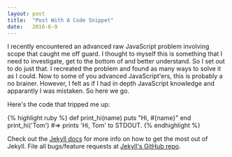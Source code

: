 ```yaml
---
layout: post
title:  "Post With A Code Snippet"
date:   2016-6-9
---
```


<p class="intro"><span class="dropcap">I</span> recently encountered an advanced raw JavaScript problem involving scope that caught me off guard.  I thought to myself this is something that I need to investigate, get to the bottom of and better understand.  So I set out to do just that.  I recreated the problem and found as many ways to solve it as I could.  Now to some of you advanced JavaScript'ers, this is probably a no brainer.  However, I felt as if I had in depth JavaScript knowledge and apparantly I was mistaken.  So here we go.</p>

Here's the code that tripped me up:

{% highlight ruby %}
def print_hi(name)
  puts "Hi, #{name}"
end
print_hi('Tom')
#=> prints 'Hi, Tom' to STDOUT.
{% endhighlight %}

Check out the [Jekyll docs][jekyll] for more info on how to get the most out of Jekyll. File all bugs/feature requests at [Jekyll's GitHub repo][jekyll-gh].

[jekyll-gh]: https://github.com/mojombo/jekyll
[jekyll]:    http://jekyllrb.com
